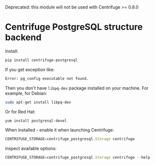 Deprecated: this module will not be used with Centrifuge >= 0.8.0

Centrifuge PostgreSQL structure backend
=======================================

Install:

```bash
pip install centrifuge-postgresql
```

If you get exception like:

```bash
Error: pg_config executable not found.
```

Then you don't have `libpq-dev` package installed on your machine. For example, for Debian:

```bash
sudo apt-get install libpq-dev
```

Or for Red Hat:

```bash
yum install postgresql-devel
```

When installed - enable it when launching  Centrifuge:

```javascript
CENTRIFUGE_STORAGE=centrifuge_postgresql.Storage centrifuge
```

inspect available options:

```javascript
CENTRIFUGE_STORAGE=centrifuge_postgresql.Storage centrifuge --help
```
